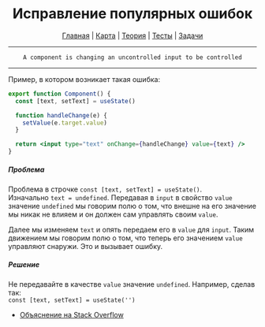 <div align="center">

# Исправление популярных ошибок

[Главная](https://github.com/dollaween/junior-roadmap/)
|
[Карта](/roadmap/README.md)
|
[Теория](/theory/README.md)
|
[Тесты](/tests/README.md)
|
[Задачи](/tasks/README.md)

</div>

---

<div align="center">

`A component is changing an uncontrolled input to be controlled`

</div>

---

Пример, в котором возникает такая ошибка:

```jsx
export function Component() {
  const [text, setText] = useState()

  function handleChange(e) {
    setValue(e.target.value)
  }

  return <input type="text" onChange={handleChange} value={text} />
}
```

##### Проблема

Проблема в строчке `const [text, setText] = useState()`.  
Изначально `text = undefined`. Передавая в `input` в свойство `value` значение `undefined` мы говорим полю о том, что внешне на его значение мы никак не влияем и он должен сам управлять своим `value`.

Далее мы изменяем `text` и опять передаем его в `value` для `input`. Таким движением мы говорим полю о том, что теперь его значением `value` управляют снаружи. Это и вызывает ошибку.

##### Решение

Не передавайте в качестве `value` значение `undefined`. Например, сделав так:  
`const [text, setText] = useState('')`

- [Объяснение на Stack Overflow](https://stackoverflow.com/questions/47012169/a-component-is-changing-an-uncontrolled-input-of-type-text-to-be-controlled-erro)
